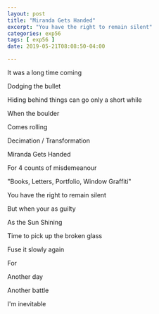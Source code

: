 ```yaml
---
layout: post
title: "Miranda Gets Handed"
excerpt: "You have the right to remain silent"
categories: exp56
tags: [ exp56 ]
date: 2019-05-21T08:08:50-04:00

---
```


It was a long time coming

Dodging the bullet

Hiding behind things can go only a short while

When the boulder

Comes rolling

Decimation / Transformation

Miranda Gets Handed

For 4 counts of misdemeanour

"Books, Letters, Portfolio, Window Graffiti"

You have the right to remain silent

But when your as guilty

As the Sun Shining

Time to pick up the broken glass

Fuse it slowly again

For

Another day

Another battle

I'm inevitable

